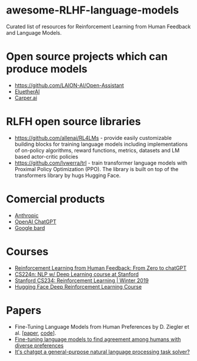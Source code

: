 # awesome-RLHF-language-models

Curated list of resources for Reinforcement Learning from Human Feedback and Language Models.

# Open source projects which can produce models

* https://github.com/LAION-AI/Open-Assistant
* [EluetherAI](http://www.eleuther.ai/)
* [Carper.ai](https://carper.ai/)

# RLFH open source libraries

* https://github.com/allenai/RL4LMs - provide easily customizable building blocks for training language models including implementations of on-policy algorithms, reward functions, metrics, datasets and LM based actor-critic policies
* https://github.com/lvwerra/trl -  train transformer language models with Proximal Policy Optimization (PPO). The library is built on top of the transformers library by hugs Hugging Face.

# Comercial products

* [Anthropic](https://www.anthropic.com/)
* [OpenAI ChatGPT](https://openai.com/blog/chatgpt/)
* [Google bard](https://blog.google/technology/ai/bard-google-ai-search-updates/)

# Courses

* [Reinforcement Learning from Human Feedback: From Zero to chatGPT](https://www.youtube.com/watch?v=2MBJOuVq380)
* [CS224n: NLP w/ Deep Learning course at Stanford](http://web.stanford.edu/class/cs224n/slides/cs224n-2023-lecture11-prompting-rlhf.pdf)
* [Stanford CS234: Reinforcement Learning | Winter 2019](https://www.youtube.com/playlist?list=PLoROMvodv4rOSOPzutgyCTapiGlY2Nd8u)
* [Hugging Face Deep Reinforcement Learning Course](https://huggingface.co/deep-rl-course/unit0/introduction)

# Papers

* Fine-Tuning Language Models from Human Preferences by D. Ziegler et al. \[[paper](https://arxiv.org/pdf/1909.08593.pdf), [code](https://github.com/openai/lm-human-preferences)].
* [Fine-tuning language models to find agreement among humans with diverse preferences](https://arxiv.org/pdf/2211.15006.pdf)
* [It's chatgpt a general-purpose natural language processing task solver?](https://arxiv.org/pdf/2302.06476.pdf)
